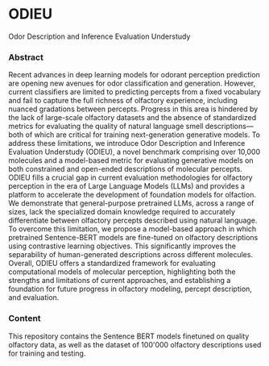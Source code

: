 # ODIEU
Odor Description and Inference Evaluation Understudy 

### Abstract
Recent advances in deep learning models for odorant perception prediction are opening new avenues for odor classification and generation. However, current classifiers are limited to predicting percepts from a fixed vocabulary and fail to capture the full richness of olfactory experience, including nuanced gradations between percepts. Progress in this area is hindered by the lack of large-scale olfactory datasets and the absence of standardized metrics for evaluating the quality of natural language smell descriptions—both of which are critical for training next-generation generative models. To address these limitations, we introduce Odor Description and Inference Evaluation Understudy (ODIEU), a novel benchmark comprising over 10,000 molecules and a model-based metric for evaluating generative models on both constrained and open-ended descriptions of molecular percepts. ODIEU fills a crucial gap in current evaluation methodologies for olfactory perception in the era of Large Language Models (LLMs) and provides a platform to accelerate the development of foundation models for olfaction. We demonstrate that general-purpose pretrained LLMs, across a range of sizes, lack the specialized domain knowledge required to accurately differentiate between olfactory percepts described using natural language. To overcome this limitation, we propose a model-based approach in which pretrained Sentence-BERT models are fine-tuned on olfactory descriptions using contrastive learning objectives. This significantly improves the separability of human-generated descriptions across different molecules. Overall, ODIEU offers a standardized framework for evaluating computational models of molecular perception, highlighting both the strengths and limitations of current approaches, and establishing a foundation for future progress in olfactory modeling, percept description, and evaluation.

### Content
This repository contains the Sentence BERT models finetuned on quality olfactory data, as well as the dataset of 100'000 olfactory descriptions used for training and testing.
